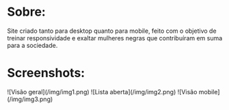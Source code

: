<h1>Sobre:</h1>
Site criado tanto para desktop quanto para mobile, feito com o objetivo de treinar responsividade e exaltar mulheres negras que contribuíram em suma para a sociedade.

<h1>Screenshots:</h1>
![Visão geral](/img/img1.png)
![Lista aberta](/img/img2.png)
![Visão mobile](/img/img3.png)

